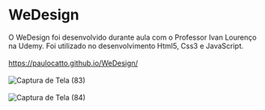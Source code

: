 # WeDesign

O WeDesign foi desenvolvido durante aula com o Professor Ivan Lourenço na Udemy. Foi utilizado no desenvolvimento Html5, Css3 e JavaScript.
<br><br>
https://paulocatto.github.io/WeDesign/
<br><br>
![Captura de Tela (83)](https://user-images.githubusercontent.com/108766424/234121499-89224364-9030-47e8-8d2d-dca91d2ecdec.png)
<br><br>
![Captura de Tela (84)](https://user-images.githubusercontent.com/108766424/234121507-4b63c0b8-eda1-4c86-b69f-a2c7dbe698e1.png)
